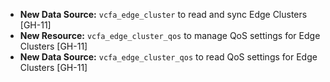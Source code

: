 * **New Data Source:** `vcfa_edge_cluster` to read and sync Edge Clusters [GH-11]
* **New Resource:** `vcfa_edge_cluster_qos` to manage QoS settings for Edge Clusters [GH-11]
* **New Data Source:** `vcfa_edge_cluster_qos` to read QoS settings for Edge Clusters [GH-11]
